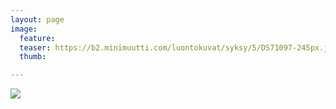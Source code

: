 ```yaml
---
layout: page
image:
  feature:
  teaser: https://b2.minimuutti.com/luontokuvat/syksy/5/DS71097-245px.jpg
  thumb:

---
```


![](https://b2.minimuutti.com/luontokuvat/syksy/5/DS71097-800px.jpg)
